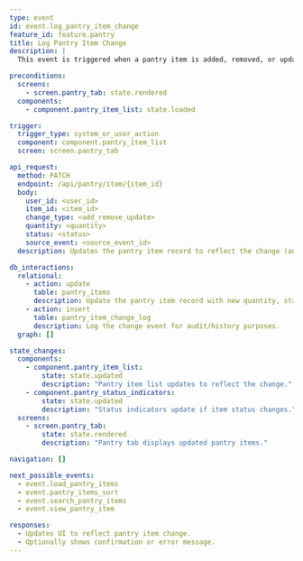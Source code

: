 ```yaml
---
type: event
id: event.log_pantry_item_change
feature_id: feature.pantry
title: Log Pantry Item Change
description: |
  This event is triggered when a pantry item is added, removed, or updated (e.g., quantity, status) due to user action or as a result of another event (such as meal review completion or manual adjustment).

preconditions:
  screens:
    - screen.pantry_tab: state.rendered
  components:
    - component.pantry_item_list: state.loaded

trigger:
  trigger_type: system_or_user_action
  component: component.pantry_item_list
  screen: screen.pantry_tab

api_request:
  method: PATCH
  endpoint: /api/pantry/item/{item_id}
  body:
    user_id: <user_id>
    item_id: <item_id>
    change_type: <add_remove_update>
    quantity: <quantity>
    status: <status>
    source_event: <source_event_id>
  description: Updates the pantry item record to reflect the change (addition, removal, or update).

db_interactions:
  relational:
    - action: update
      table: pantry_items
      description: Update the pantry item record with new quantity, status, and change log.
    - action: insert
      table: pantry_item_change_log
      description: Log the change event for audit/history purposes.
  graph: []

state_changes:
  components:
    - component.pantry_item_list:
        state: state.updated
        description: "Pantry item list updates to reflect the change."
    - component.pantry_status_indicators:
        state: state.updated
        description: "Status indicators update if item status changes."
  screens:
    - screen.pantry_tab:
        state: state.rendered
        description: "Pantry tab displays updated pantry items."

navigation: []

next_possible_events:
  - event.load_pantry_items
  - event.pantry_items_sort
  - event.search_pantry_items
  - event.view_pantry_item

responses:
  - Updates UI to reflect pantry item change.
  - Optionally shows confirmation or error message.
---
```

